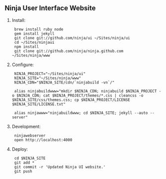 Ninja User Interface Website
----------------------------

1. Install:

        brew install ruby node
        gem install jekyll
        git clone git://github.com/ninja/ui ~/Sites/ninja/ui
        cd ~/Sites/ninjaui
        npm install
        git clone git://github.com/ninja/ninja.github.com ~/Sites/ninja/www

2. Configure:

        NINJA_PROJECT="~/Sites/ninja/ui"
        NINJA_SITE="~/Sites/ninja/www"
        NINJA_CDN="$NINJA_SITE/cdn/`ninjabuild -vn`/"

        alias ninjabuildwww="mkdir $NINJA_CDN; ninjabuild $NINJA_PROJECT -o $NINJA_CDN; cat $NINJA_PROJECT/themes/*.css | cleancss -o $NINJA_SITE/css/themes.css; cp $NINJA_PROJECT/LICENSE $NINJA_SITE/LICENSE.txt"

        alias ninjawww="ninjabuildwww; cd $NINJA_SITE; jekyll --auto --server"

3. Development:

        ninjawebserver
        open http://localhost:4000

4. Deploy:

        cd $NINJA_SITE
        git add *
        git commit -r 'Updated Ninja UI website.'
        git push
